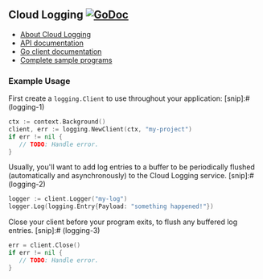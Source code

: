 ## Cloud Logging [![GoDoc](https://godoc.org/cloud.google.com/go/logging?status.svg)](https://godoc.org/cloud.google.com/go/logging)

- [About Cloud Logging](https://cloud.google.com/logging/)
- [API documentation](https://cloud.google.com/logging/docs)
- [Go client documentation](https://pkg.go.dev/cloud.google.com/go/logging)
- [Complete sample programs](https://github.com/GoogleCloudPlatform/golang-samples/tree/master/logging)

### Example Usage

First create a `logging.Client` to use throughout your application:
[snip]:# (logging-1)

```go
ctx := context.Background()
client, err := logging.NewClient(ctx, "my-project")
if err != nil {
   // TODO: Handle error.
}
```

Usually, you'll want to add log entries to a buffer to be periodically flushed
(automatically and asynchronously) to the Cloud Logging service.
[snip]:# (logging-2)

```go
logger := client.Logger("my-log")
logger.Log(logging.Entry{Payload: "something happened!"})
```

Close your client before your program exits, to flush any buffered log entries.
[snip]:# (logging-3)

```go
err = client.Close()
if err != nil {
   // TODO: Handle error.
}
```

